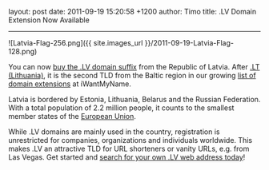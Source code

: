 layout: post
date: 2011-09-19 15:20:58 +1200
author: Timo
title: .LV Domain Extension Now Available


----

![Latvia-Flag-256.png]({{ site.images_url }}/2011-09-19-Latvia-Flag-128.png)

You can now [buy the .LV domain suffix](https://iwantmyname.com/domains/lv-latvian-domain-name-registration-for-latvia) from the Republic of Latvia. After [.LT (Lithuania)](https://iwantmyname.com/domains/lt-lithuanian-domain-name-registration-for-lithuania), it is the second TLD from the Baltic region in our growing [list of domain extensions](https://iwantmyname.com/domains/domain-name-registration-list-of-extensions) at iWantMyName.

Latvia is bordered by Estonia, Lithuania, Belarus and the Russian Federation. With a total population of 2.2 million people, it counts to the smallest member states of the [European Union](https://iwantmyname.com/domains/eu-european-domain-name-registration-for-europe).

While .LV domains are mainly used in the country, registration is unrestricted for companies, organizations and individuals worldwide. This makes .LV an attractive TLD for URL shorteners or vanity URLs, e.g. from Las Vegas. Get started and [search for your own .LV web address today](https://iwantmyname.com/domains/lv-latvian-domain-name-registration-for-latvia)!
